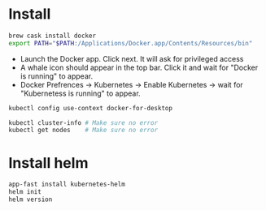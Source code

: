 Install
=====
```sh
brew cask install docker
export PATH="$PATH:/Applications/Docker.app/Contents/Resources/bin"
```
* Launch the Docker app. Click next. It will ask for privileged access
* A whale icon should appear in the top bar. Click it and wait for "Docker is running" to appear.
* Docker Prefrences -> Kubernetes -> Enable Kubernetes -> wait for "Kubernetess is running" to appear.
```sh
kubectl config use-context docker-for-desktop

kubectl cluster-info # Make sure no error
kubectl get nodes    # Make sure no error
```

Install helm
=====
```sh
app-fast install kubernetes-helm
helm init
helm version
```

